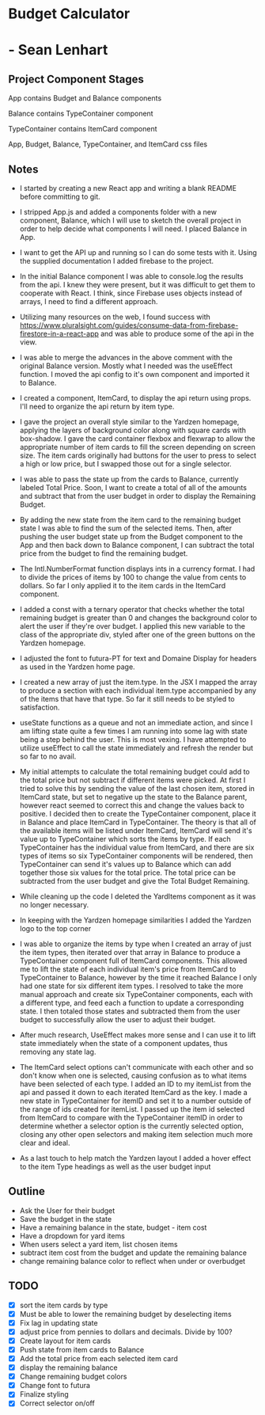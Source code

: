 # Budget Calculator
# - Sean Lenhart

## Project Component Stages
App contains Budget and Balance components

Balance contains TypeContainer component

TypeContainer contains ItemCard component

App, Budget, Balance, TypeContainer, and ItemCard css files

## Notes
- I started by creating a new React app and writing a blank README before committing to git.

- I stripped App.js and added a components folder with a new component, Balance, which I will use to sketch the overall project in order to help decide what components I will need. I placed Balance in App.

- I want to get the API up and running so I can do some tests with it. Using the supplied documentation I added firebase to the project.

- In the initial Balance component I was able to console.log the results from the api. I knew they were present, but it was difficult to get them to cooperate with React. I think, since Firebase uses objects instead of arrays, I need to find a different approach.

- Utilizing many resources on the web, I found success with https://www.pluralsight.com/guides/consume-data-from-firebase-firestore-in-a-react-app and was able to produce some of the api in the view.

- I was able to merge the advances in the above comment with the original Balance version. Mostly what I needed was the useEffect function. I moved the api config to it's own component and imported it to Balance. 

- I created a component, ItemCard, to display the api return using props. I'll need to organize the api return by item type.

- I gave the project an overall style similar to the Yardzen homepage, applying the layers of background color along with square cards with box-shadow. I gave the card container flexbox and flexwrap to allow the appropriate number of item cards to fill the screen depending on screen size. The item cards originally had buttons for the user to press to select a high or low price, but I swapped those out for a single selector.

- I was able to pass the state up from the cards to Balance, currently labeled Total Price. Soon, I want to create a total of all of the amounts and subtract that from the user budget in order to display the Remaining Budget.

- By adding the new state from the item card to the remaining budget state I was able to find the sum of the selected items. Then, after pushing the user budget state up from the Budget component to the App and then back down to Balance component, I can subtract the total price from the budget to find the remaining budget.

- The Intl.NumberFormat function displays ints in a currency format. I had to divide the prices of items by 100 to change the value from cents to dollars. So far I only applied it to the item cards in the ItemCard component.

- I added a const with a ternary operator that checks whether the total remaining budget is greater than 0 and changes the background color to alert the user if they're over budget. I applied this new variable to the class of the appropriate div, styled after one of the green buttons on the Yardzen homepage.

- I adjusted the font to futura-PT for text and Domaine Display for headers as used in the Yardzen home page.

- I created a new array of just the item.type. In the JSX I mapped the array to produce a section with each individual item.type accompanied by any of the items that have that type. So far it still needs to be styled to satisfaction.

- useState functions as a queue and not an immediate action, and since I am lifting state quite a few times I am running into some lag with state being a step behind the user. This is most vexing. I have attempted to utilize useEffect to call the state immediately and refresh the render but so far to no avail.

- My initial attempts to calculate the total remaining budget could add to the total price but not subtract if different items were picked. At first I tried to solve this by sending the value of the last chosen item, stored in ItemCard state, but set to negative up the state to the Balance parent, however react seemed to correct this and change the values back to positive. I decided then to create the TypeContainer component, place it in Balance and place ItemCard in TypeContainer. The theory is that all of the available items will be listed under ItemCard, ItemCard will send it's value up to TypeContainer which sorts the items by type. If each TypeContainer has the individual value from ItemCard, and there are six types of items so six TypeContainer components will be rendered, then TypeContainer can send it's values up to Balance which can add together those six values for the total price. The total price can be subtracted from the user budget and give the Total Budget Remaining.

- While cleaning up the code I deleted the YardItems component as it was no longer necessary.

- In keeping with the Yardzen homepage similarities I added the Yardzen logo to the top corner

- I was able to organize the items by type when I created an array of just the item types, then iterated over that array in Balance to produce a TypeContainer component full of ItemCard components. This allowed me to lift the state of each individual item's price from ItemCard to TypeContainer to Balance, however by the time it reached Balance I only had one state for six different item types. I resolved to take the more manual approach and create six TypeContainer components, each with a different type, and feed each a function to update a corresponding state. I then totaled those states and subtracted them from the user budget to successfully allow the user to adjust their budget.

- After much research, UseEffect makes more sense and I can use it to lift state immediately when the state of a component updates, thus removing any state lag.

- The ItemCard select options can't communicate with each other and so don't know when one is selected, causing confusion as to what items have been selected of each type. I added an ID to my itemList from the api and passed it down to each iterated ItemCard as the key. I made a new state in TypeContainer for itemID and set it to a number outside of the range of ids created for itemList. I passed up the item id selected from ItemCard to compare with the TypeContainer itemID in order to determine whether a selector option is the currently selected option, closing any other open selectors and making item selection much more clear and ideal.

- As a last touch to help match the Yardzen layout I added a hover effect to the item Type headings as well as the user budget input

## Outline
- Ask the User for their budget
- Save the budget in the state
- Have a remaining balance in the state, budget - item cost
- Have a dropdown for yard items
- When users select a yard item, list chosen items
- subtract item cost from the budget and update the remaining balance
- change remaining balance color to reflect when under or overbudget

## TODO
- [x] sort the item cards by type
- [x] Must be able to lower the remaining budget by deselecting items
- [x] Fix lag in updating state
- [x] adjust price from pennies to dollars and decimals. Divide by 100?
- [x] Create layout for item cards
- [x] Push state from item cards to Balance
- [x] Add the total price from each selected item card
- [x] display the remaining balance
- [x] Change remaining budget colors 
- [x] Change font to futura
- [x] Finalize styling
- [x] Correct selector on/off
